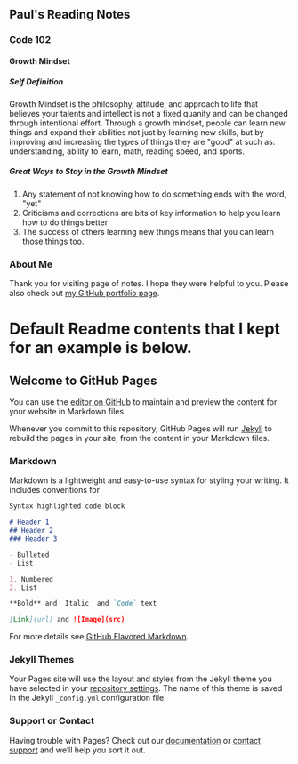 ## Paul's Reading Notes

### Code 102

#### Growth Mindset

##### Self Definition
Growth Mindset is the philosophy, attitude, and approach to life that believes your talents and intellect is not a fixed quanity and can be changed through intentional effort.  Through a growth mindset, people can learn new things and expand their abilities not just by learning new skills, but by improving and increasing the types of things they are "good" at such as:  understanding, ability to learn, math, reading speed, and sports.

##### Great Ways to Stay in the Growth Mindset
1. Any statement of not knowing how to do something ends with the word, "yet"
2. Criticisms and corrections are bits of key information to help you learn how to do things better
3. The success of others learning new things means that you can learn those things too.


### About Me
Thank you for visiting page of notes.  I hope they were helpful to you.  Please also check out [my GitHub portfolio page](https://www.google.com "Paul's GitHub Portfolio").





# Default Readme contents that I kept for an example is below.
## Welcome to GitHub Pages

You can use the [editor on GitHub](https://github.com/paul-leonard/reading-notes/edit/master/README.md) to maintain and preview the content for your website in Markdown files.

Whenever you commit to this repository, GitHub Pages will run [Jekyll](https://jekyllrb.com/) to rebuild the pages in your site, from the content in your Markdown files.

### Markdown

Markdown is a lightweight and easy-to-use syntax for styling your writing. It includes conventions for

```markdown
Syntax highlighted code block

# Header 1
## Header 2
### Header 3

- Bulleted
- List

1. Numbered
2. List

**Bold** and _Italic_ and `Code` text

[Link](url) and ![Image](src)
```

For more details see [GitHub Flavored Markdown](https://guides.github.com/features/mastering-markdown/).

### Jekyll Themes

Your Pages site will use the layout and styles from the Jekyll theme you have selected in your [repository settings](https://github.com/paul-leonard/reading-notes/settings). The name of this theme is saved in the Jekyll `_config.yml` configuration file.

### Support or Contact

Having trouble with Pages? Check out our [documentation](https://help.github.com/categories/github-pages-basics/) or [contact support](https://github.com/contact) and we’ll help you sort it out.
